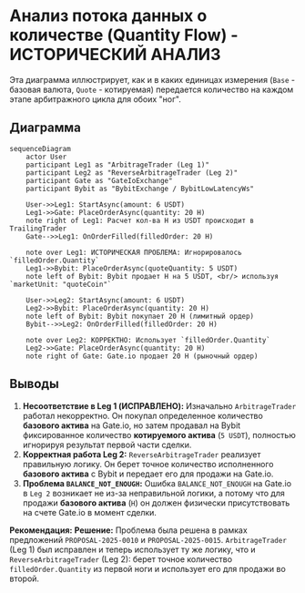 # Анализ потока данных о количестве (Quantity Flow) - ИСТОРИЧЕСКИЙ АНАЛИЗ

Эта диаграмма иллюстрирует, как и в каких единицах измерения (`Base` - базовая валюта, `Quote` - котируемая) передается количество на каждом этапе арбитражного цикла для обоих "ног".

## Диаграмма

```mermaid
sequenceDiagram
    actor User
    participant Leg1 as "ArbitrageTrader (Leg 1)"
    participant Leg2 as "ReverseArbitrageTrader (Leg 2)"
    participant Gate as "GateIoExchange"
    participant Bybit as "BybitExchange / BybitLowLatencyWs"

    User->>Leg1: StartAsync(amount: 6 USDT)
    Leg1->>Gate: PlaceOrderAsync(quantity: 20 H)
    note right of Leg1: Расчет кол-ва H из USDT происходит в TrailingTrader
    Gate-->>Leg1: OnOrderFilled(filledOrder: 20 H)

    note over Leg1: ИСТОРИЧЕСКАЯ ПРОБЛЕМА: Игнорировалось `filledOrder.Quantity`
    Leg1->>Bybit: PlaceOrderAsync(quoteQuantity: 5 USDT)
    note left of Bybit: Bybit продает H на 5 USDT, <br/> используя `marketUnit: "quoteCoin"`

    User->>Leg2: StartAsync(amount: 6 USDT)
    Leg2->>Bybit: PlaceOrderAsync(quantity: 20 H)
    note left of Bybit: Bybit покупает 20 H (лимитный ордер)
    Bybit-->>Leg2: OnOrderFilled(filledOrder: 20 H)

    note over Leg2: КОРРЕКТНО: Использует `filledOrder.Quantity`
    Leg2->>Gate: PlaceOrderAsync(quantity: 20 H)
    note right of Gate: Gate.io продает 20 H (рыночный ордер)
```

## Выводы

1.  **Несоответствие в Leg 1 (ИСПРАВЛЕНО):** Изначально `ArbitrageTrader` работал некорректно. Он покупал определенное количество **базового актива** на Gate.io, но затем продавал на Bybit фиксированное количество **котируемого актива** (`5 USDT`), полностью игнорируя результат первой части сделки.
2.  **Корректная работа Leg 2:** `ReverseArbitrageTrader` реализует правильную логику. Он берет точное количество исполненного **базового актива** с Bybit и передает его для продажи на Gate.io.
3.  **Проблема `BALANCE_NOT_ENOUGH`:** Ошибка `BALANCE_NOT_ENOUGH` на Gate.io в `Leg 2` возникает не из-за неправильной логики, а потому что для продажи **базового актива** (`H`) он должен физически присутствовать на счете Gate.io в момент сделки.

**Рекомендация:**
**Решение:**
Проблема была решена в рамках предложений `PROPOSAL-2025-0010` и `PROPOSAL-2025-0015`. `ArbitrageTrader` (Leg 1) был исправлен и теперь использует ту же логику, что и `ReverseArbitrageTrader` (Leg 2): берет точное количество `filledOrder.Quantity` из первой ноги и использует его для продажи во второй.